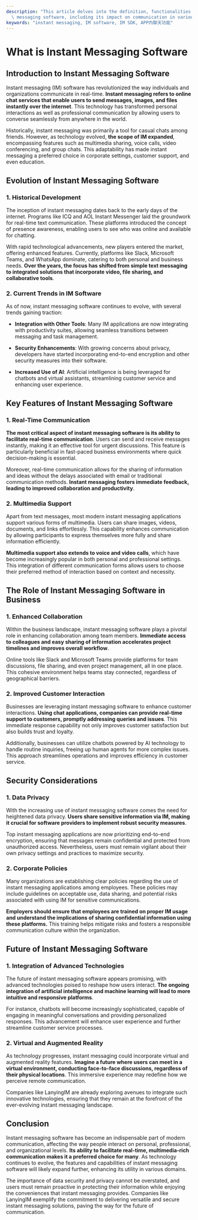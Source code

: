 ```yaml
---
description: "This article delves into the definition, functionalities, and significance of instant\
  \ messaging software, including its impact on communication in various sectors."
keywords: "instant messaging, IM software, IM SDK, APP内聊天功能"
---
```

# What is Instant Messaging Software

## Introduction to Instant Messaging Software

Instant messaging (IM) software has revolutionized the way individuals and organizations communicate in real-time. **Instant messaging refers to online chat services that enable users to send messages, images, and files instantly over the internet**. This technology has transformed personal interactions as well as professional communication by allowing users to converse seamlessly from anywhere in the world.

Historically, instant messaging was primarily a tool for casual chats among friends. However, as technology evolved, **the scope of IM expanded**, encompassing features such as multimedia sharing, voice calls, video conferencing, and group chats. This adaptability has made instant messaging a preferred choice in corporate settings, customer support, and even education.

## Evolution of Instant Messaging Software

### 1. Historical Development

The inception of instant messaging dates back to the early days of the internet. Programs like ICQ and AOL Instant Messenger laid the groundwork for real-time text communication. These platforms introduced the concept of presence awareness, enabling users to see who was online and available for chatting.

With rapid technological advancements, new players entered the market, offering enhanced features. Currently, platforms like Slack, Microsoft Teams, and WhatsApp dominate, catering to both personal and business needs. **Over the years, the focus has shifted from simple text messaging to integrated solutions that incorporate video, file sharing, and collaborative tools**.

### 2. Current Trends in IM Software

As of now, instant messaging software continues to evolve, with several trends gaining traction:

- **Integration with Other Tools**: Many IM applications are now integrating with productivity suites, allowing seamless transitions between messaging and task management.
  
- **Security Enhancements**: With growing concerns about privacy, developers have started incorporating end-to-end encryption and other security measures into their software.

- **Increased Use of AI**: Artificial intelligence is being leveraged for chatbots and virtual assistants, streamlining customer service and enhancing user experience.

## Key Features of Instant Messaging Software

### 1. Real-Time Communication

**The most critical aspect of instant messaging software is its ability to facilitate real-time communication**. Users can send and receive messages instantly, making it an effective tool for urgent discussions. This feature is particularly beneficial in fast-paced business environments where quick decision-making is essential.

Moreover, real-time communication allows for the sharing of information and ideas without the delays associated with email or traditional communication methods. **Instant messaging fosters immediate feedback, leading to improved collaboration and productivity**.

### 2. Multimedia Support

Apart from text messages, most modern instant messaging applications support various forms of multimedia. Users can share images, videos, documents, and links effortlessly. This capability enhances communication by allowing participants to express themselves more fully and share information efficiently.

**Multimedia support also extends to voice and video calls**, which have become increasingly popular in both personal and professional settings. This integration of different communication forms allows users to choose their preferred method of interaction based on context and necessity.

## The Role of Instant Messaging Software in Business

### 1. Enhanced Collaboration

Within the business landscape, instant messaging software plays a pivotal role in enhancing collaboration among team members. **Immediate access to colleagues and easy sharing of information accelerates project timelines and improves overall workflow**. 

Online tools like Slack and Microsoft Teams provide platforms for team discussions, file sharing, and even project management, all in one place. This cohesive environment helps teams stay connected, regardless of geographical barriers.

### 2. Improved Customer Interaction

Businesses are leveraging instant messaging software to enhance customer interactions. **Using chat applications, companies can provide real-time support to customers, promptly addressing queries and issues**. This immediate response capability not only improves customer satisfaction but also builds trust and loyalty.

Additionally, businesses can utilize chatbots powered by AI technology to handle routine inquiries, freeing up human agents for more complex issues. This approach streamlines operations and improves efficiency in customer service.

## Security Considerations

### 1. Data Privacy

With the increasing use of instant messaging software comes the need for heightened data privacy. **Users share sensitive information via IM, making it crucial for software providers to implement robust security measures**. 

Top instant messaging applications are now prioritizing end-to-end encryption, ensuring that messages remain confidential and protected from unauthorized access. Nevertheless, users must remain vigilant about their own privacy settings and practices to maximize security.

### 2. Corporate Policies

Many organizations are establishing clear policies regarding the use of instant messaging applications among employees. These policies may include guidelines on acceptable use, data sharing, and potential risks associated with using IM for sensitive communications. 

**Employers should ensure that employees are trained on proper IM usage and understand the implications of sharing confidential information using these platforms.** This training helps mitigate risks and fosters a responsible communication culture within the organization.

## Future of Instant Messaging Software

### 1. Integration of Advanced Technologies

The future of instant messaging software appears promising, with advanced technologies poised to reshape how users interact. **The ongoing integration of artificial intelligence and machine learning will lead to more intuitive and responsive platforms**. 

For instance, chatbots will become increasingly sophisticated, capable of engaging in meaningful conversations and providing personalized responses. This advancement will enhance user experience and further streamline customer service processes.

### 2. Virtual and Augmented Reality

As technology progresses, instant messaging could incorporate virtual and augmented reality features. **Imagine a future where users can meet in a virtual environment, conducting face-to-face discussions, regardless of their physical locations**. This immersive experience may redefine how we perceive remote communication.

Companies like LanyingIM are already exploring avenues to integrate such innovative technologies, ensuring that they remain at the forefront of the ever-evolving instant messaging landscape.

## Conclusion

Instant messaging software has become an indispensable part of modern communication, affecting the way people interact on personal, professional, and organizational levels. **Its ability to facilitate real-time, multimedia-rich communication makes it a preferred choice for many**. As technology continues to evolve, the features and capabilities of instant messaging software will likely expand further, enhancing its utility in various domains.

The importance of data security and privacy cannot be overstated, and users must remain proactive in protecting their information while enjoying the conveniences that instant messaging provides. Companies like LanyingIM exemplify the commitment to delivering versatile and secure instant messaging solutions, paving the way for the future of communication.
